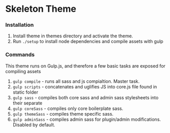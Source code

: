 # Skeleton Theme

### Installation

1. Install theme in themes directory and activate the theme.
2. Run `./setup` to install node dependencies and compile assets with gulp  

### Commands

This theme runs on Gulp.js, and therefore a few basic tasks are exposed for compiling assets

1. `gulp compile`   - runs all sass and js compialtion. Master task.
2. `gulp scripts`   - concatenates and uglifies JS into core.js file found in static folder
3. `gulp sass`      - compiles both core sass and admin sass stylesheets into their separate
4. `gulp coreSass`  - compiles only core boilerplate sass.
5. `gulp themeSass` - compiles theme specific sass.
6. `gulp adminSass` - compiles admin sass for plugin/admin modifications. Disabled by default.
